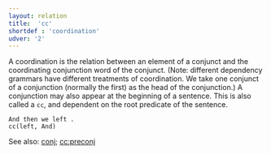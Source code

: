 ```yaml
---
layout: relation
title:  'cc'
shortdef : 'coordination'
udver: '2'
---
```


A coordination is the relation between an element of a conjunct and the coordinating conjunction word of the conjunct.  (Note: different dependency grammars have different treatments of coordination.  We take one conjunct of a conjunction (normally the first) as the head of the conjunction.) A conjunction may also appear at the beginning of a sentence.  This is also called a `cc`, and dependent on the root predicate of the sentence.

~~~ sdparse
And then we left .
cc(left, And)
~~~

See also: [conj](); [cc:preconj]()
<!-- Interlanguage links updated St lis 3 20:58:43 CET 2021 -->
